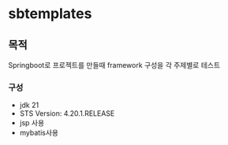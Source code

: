 # sbtemplates

## 목적
Springboot로 프로젝트를 만들때 framework 구성을 각 주제별로 테스트

### 구성

* jdk 21
* STS Version: 4.20.1.RELEASE
* jsp 사용
* mybatis사용

